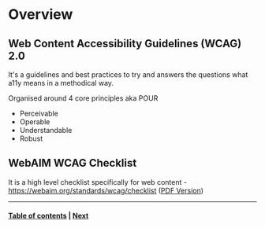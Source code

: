 # Overview

## Web Content Accessibility Guidelines (WCAG) 2.0

It's a guidelines and best practices to try and answers the questions what a11y means in a methodical way.

Organised around 4 core principles aka POUR
- Perceivable
- Operable
- Understandable
- Robust

## WebAIM WCAG Checklist

It is a high level checklist specifically for web content - https://webaim.org/standards/wcag/checklist ([PDF Version](https://webaim.org/standards/wcag/WCAG2Checklist.pdf))

----------
#### [Table of contents](000-toc.md) | [Next](002-focus.md)